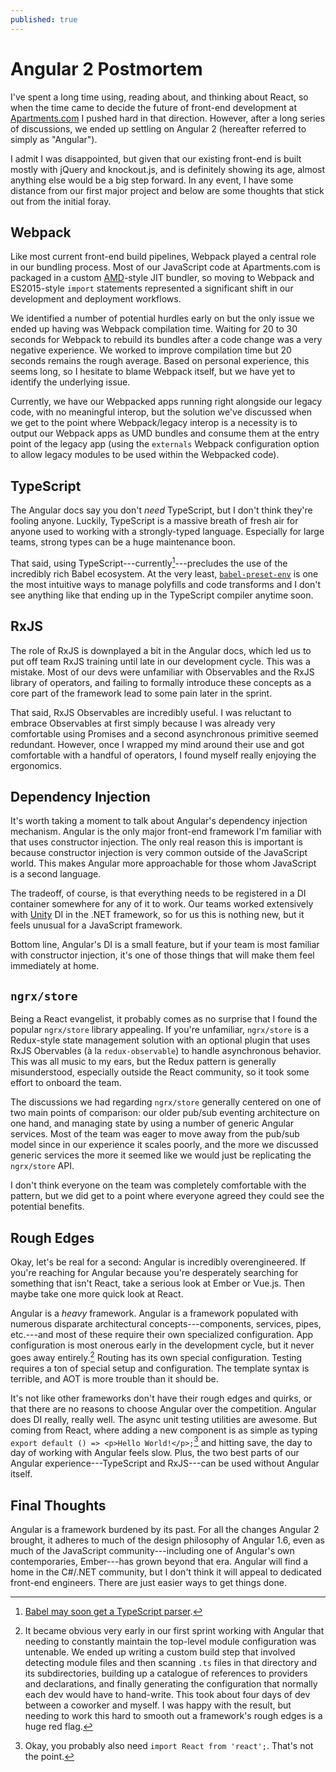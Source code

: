 ```yaml
---
published: true
---
```


# Angular 2 Postmortem

I've spent a long time using, reading about, and thinking about React, so when the time came to decide the future of front-end development at [Apartments.com][apartments] I pushed hard in that direction. However, after a long series of discussions, we ended up settling on Angular 2 (hereafter referred to simply as "Angular").

I admit I was disappointed, but given that our existing front-end is built mostly with jQuery and knockout.js, and is definitely showing its age, almost anything else would be a big step forward. In any event, I have some distance from our first major project and below are some thoughts that stick out from the initial foray.

## Webpack

Like most current front-end build pipelines, Webpack played a central role in our bundling process. Most of our JavaScript code at Apartments.com is packaged in a custom [AMD][]-style JIT bundler, so moving to Webpack and ES2015-style `import` statements represented a significant shift in our development and deployment workflows.

We identified a number of potential hurdles early on but the only issue we ended up having was Webpack compilation time. Waiting for 20 to 30 seconds for Webpack to rebuild its bundles after a code change was a very negative experience. We worked to improve compilation time but 20 seconds remains the rough average. Based on personal experience, this seems long, so I hesitate to blame Webpack itself, but we have yet to identify the underlying issue.

Currently, we have our Webpacked apps running right alongside our legacy code, with no meaningful interop, but the solution we've discussed when we get to the point where Webpack/legacy interop is a necessity is to output our Webpack apps as UMD bundles and consume them at the entry point of the legacy app (using the `externals` Webpack configuration option to allow legacy modules to be used within the Webpacked code).

## TypeScript

The Angular docs say you don't _need_ TypeScript, but I don't think they're fooling anyone. Luckily, TypeScript is a massive breath of fresh air for anyone used to working with a strongly-typed language. Especially for large teams, strong types can be a huge maintenance boon.

That said, using TypeScript---currently[^babeltypescript]---precludes the use of the incredibly rich Babel ecosystem. At the very least, [`babel-preset-env`][babel-preset-env] is one the most intuitive ways to manage polyfills and code transforms and I don't see anything like that ending up in the TypeScript compiler anytime soon.

## RxJS

The role of RxJS is downplayed a bit in the Angular docs, which led us to put off team RxJS training until late in our development cycle. This was a mistake. Most of our devs were unfamiliar with Observables and the RxJS library of operators, and failing to formally introduce these concepts as a core part of the framework lead to some pain later in the sprint.

That said, RxJS Observables are incredibly useful. I was reluctant to embrace Observables at first simply because I was already very comfortable using Promises and a second asynchronous primitive seemed redundant. However, once I wrapped my mind around their use and got comfortable with a handful of operators, I found myself really enjoying the ergonomics.

## Dependency Injection

It's worth taking a moment to talk about Angular's dependency injection mechanism. Angular is the only major front-end framework I'm familiar with that uses constructor injection. The only real reason this is important is because constructor injection is very common outside of the JavaScript world. This makes Angular more approachable for those whom JavaScript is a second language.

The tradeoff, of course, is that everything needs to be registered in a DI container somewhere for any of it to work. Our teams worked extensively with [Unity][] DI in the .NET framework, so for us this is nothing new, but it feels unusual for a JavaScript framework.

Bottom line, Angular's DI is a small feature, but if your team is most familiar with constructor injection, it's one of those things that will make them feel immediately at home.

## `ngrx/store`

Being a React evangelist, it probably comes as no surprise that I found the popular `ngrx/store` library appealing. If you're unfamiliar, `ngrx/store` is a Redux-style state management solution with an optional plugin that uses RxJS Obervables (à la `redux-observable`) to handle asynchronous behavior. This was all music to my ears, but the Redux pattern is generally misunderstood, especially outside the React community, so it took some effort to onboard the team.

The discussions we had regarding `ngrx/store` generally centered on one of two main points of comparison: our older pub/sub eventing architecture on one hand, and managing state by using a number of generic Angular services. Most of the team was eager to move away from the pub/sub model since in our experience it scales poorly, and the more we discussed generic services the more it seemed like we would just be replicating the `ngrx/store` API.

I don't think everyone on the team was completely comfortable with the pattern, but we did get to a point where everyone agreed they could see the potential benefits.

## Rough Edges

Okay, let's be real for a second: Angular is incredibly overengineered. If you're reaching for Angular because you're desperately searching for something that isn't React, take a serious look at Ember or Vue.js. Then maybe take one more quick look at React.

Angular is a _heavy_ framework. Angular is a framework populated with numerous disparate architectural concepts---components, services, pipes, etc.---and most of these require their own specialized configuration. App configuration is most onerous early in the development cycle, but it never goes away entirely.[^modulecreationanecdote] Routing has its own special configuration. Testing requires a ton of special setup and configuration. The template syntax is terrible, and AOT is more trouble than it should be.

It's not like other frameworks don't have their rough edges and quirks, or that there are no reasons to choose Angular over the competition. Angular does DI really, really well. The async unit testing utilities are awesome. But coming from React, where adding a new component is as simple as typing `export default () => <p>Hello World!</p>;`[^reactexample] and hitting save, the day to day of working with Angular feels slow. Plus, the two best parts of our Angular experience---TypeScript and RxJS---can be used without Angular itself.

## Final Thoughts

Angular is a framework burdened by its past. For all the changes Angular 2 brought, it adheres to much of the design philosophy of Angular 1.6, even as much of the JavaScript community---including one of Angular's own contemporaries, Ember---has grown beyond that era. Angular will find a home in the C#/.NET community, but I don't think it will appeal to dedicated front-end engineers. There are just easier ways to get things done.

[^babeltypescript]: [Babel may soon get a TypeScript parser][babylon ts support].
[^context]: Looking at you, `context`.
[^modulecreationanecdote]: It became obvious very early in our first sprint working with Angular that needing to constantly maintain the top-level module configuration was untenable. We ended up writing a custom build step that involved detecting module files and then scanning `.ts` files in that directory and its subdirectories, building up a catalogue of references to providers and declarations, and finally generating the configuration that normally each dev would have to hand-write. This took about four days of dev between a coworker and myself. I was happy with the result, but needing to work this hard to smooth out a framework's rough edges is a huge red flag.
[^reactexample]: Okay, you probably also need `import React from 'react';`. That's not the point.

[amd]: https://github.com/amdjs/amdjs-api/wiki/AMD "Asynchronous Module Definition (AMD) API"
[apartments]: https://apartments.com "Apartments.com"
[babel-preset-env]: https://babeljs.io/docs/plugins/preset-env/ "babel-preset-env"
[babylon ts support]: https://github.com/babel/babylon/pull/523 "babel/babylon#523 WIP: TypeScript parser"
[unity]: https://msdn.microsoft.com/en-us/library/dn170416.aspx "Unity"
